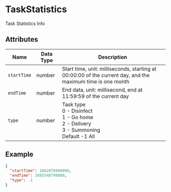 ﻿# TaskStatistics

Task Statistics Info

## Attributes

| Name | Data Type | Description |
| ----------- | -------- | ----------------------------------------------------------- |
| `startTime` | number   | Start time, unit: milliseconds, starting at 00:00:00 of the current day, and the maximum time is one month |
| `endTime`   | number   | End data, unit: millisecond, end at 11:59:59 of the current day                  |
| `type`      | number   | Task type<br/>0 - Disinfect<br/>1 - Go home<br/>2 - Delivery<br/>3 - Summoning<br/>Default -1 All       |

## Example

```json
{
  "startTime": 1682870400000,
  "endTime": 1685548799000,
  "type": -1
}
```
